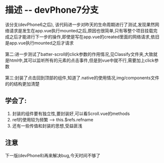 # 描述 -- devPhone7分支
该分支(devPhone6之后), 该代码进一步对昨天的生命周期进行了测试,发现果然网络请求是发生在app.vue执行mounted之后,原因也很简单,只有等整个项目挂载完成之后才能进行下一步的操作,即使是写在app.vue的created里面的网络请求,依旧是app.vue执行mounted之后才请求
<br/>
<br/>
第二:进一步测试了batter-scroll的click参数的作用情况,见Classify文件夹,大致就是html中,其可以监听所有的元素的点击事件,但是到vue中就不行,需要加上click参数
<br/>
<br/>
第三:封装了点击回到顶部的组件,知道了.native的使用情况,img/components文件的的结构更加清楚

## 学会了:
1. 封装的组件要有独立性,要封装好,可以看Scroll.vue的methods
2. ref的使用较为频繁 --> this.$refs.refname
3. 还有一些传值和封装的思想,受益匪浅

## 注意
下一版(devPhone8)再来解决bug,今天时间不够了

